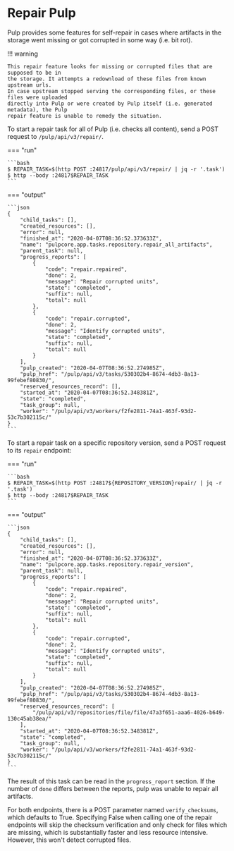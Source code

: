 # Repair Pulp

Pulp provides some features for self-repair in cases where artifacts in the storage went missing or
got corrupted in some way (i.e. bit rot).

!!! warning

    This repair feature looks for missing or corrupted files that are supposed to be in
    the storage. It attempts a redownload of these files from known upstream urls.
    In case upstream stopped serving the corresponding files, or these files were uploaded
    directly into Pulp or were created by Pulp itself (i.e. generated metadata), the Pulp
    repair feature is unable to remedy the situation.

To start a repair task for all of Pulp (i.e. checks all content), send a POST request to
`/pulp/api/v3/repair/`.

=== "run"

    ```bash
    $ REPAIR_TASK=$(http POST :24817/pulp/api/v3/repair/ | jq -r '.task')
    $ http --body :24817$REPAIR_TASK
    ```

=== "output"

    ```json
    {
        "child_tasks": [],
        "created_resources": [],
        "error": null,
        "finished_at": "2020-04-07T08:36:52.373633Z",
        "name": "pulpcore.app.tasks.repository.repair_all_artifacts",
        "parent_task": null,
        "progress_reports": [
            {
                "code": "repair.repaired",
                "done": 2,
                "message": "Repair corrupted units",
                "state": "completed",
                "suffix": null,
                "total": null
            },
            {
                "code": "repair.corrupted",
                "done": 2,
                "message": "Identify corrupted units",
                "state": "completed",
                "suffix": null,
                "total": null
            }
        ],
        "pulp_created": "2020-04-07T08:36:52.274985Z",
        "pulp_href": "/pulp/api/v3/tasks/530302b4-8674-4db3-8a13-99febef80830/",
        "reserved_resources_record": [],
        "started_at": "2020-04-07T08:36:52.348381Z",
        "state": "completed",
        "task_group": null,
        "worker": "/pulp/api/v3/workers/f2fe2811-74a1-463f-93d2-53c7b302115c/"
    }
    ```

To start a repair task on a specific repository version, send a POST request to its `repair`
endpoint:

=== "run"

    ```bash
    $ REPAIR_TASK=$(http POST :24817${REPOSITORY_VERSION}repair/ | jq -r '.task')
    $ http --body :24817$REPAIR_TASK
    ```

=== "output"

    ```json
    {
        "child_tasks": [],
        "created_resources": [],
        "error": null,
        "finished_at": "2020-04-07T08:36:52.373633Z",
        "name": "pulpcore.app.tasks.repository.repair_version",
        "parent_task": null,
        "progress_reports": [
            {
                "code": "repair.repaired",
                "done": 2,
                "message": "Repair corrupted units",
                "state": "completed",
                "suffix": null,
                "total": null
            },
            {
                "code": "repair.corrupted",
                "done": 2,
                "message": "Identify corrupted units",
                "state": "completed",
                "suffix": null,
                "total": null
            }
        ],
        "pulp_created": "2020-04-07T08:36:52.274985Z",
        "pulp_href": "/pulp/api/v3/tasks/530302b4-8674-4db3-8a13-99febef80830/",
        "reserved_resources_record": [
            "/pulp/api/v3/repositories/file/file/47a3f651-aaa6-4026-b649-130c45ab38ea/"
        ],
        "started_at": "2020-04-07T08:36:52.348381Z",
        "state": "completed",
        "task_group": null,
        "worker": "/pulp/api/v3/workers/f2fe2811-74a1-463f-93d2-53c7b302115c/"
    }
    ```

The result of this task can be read in the `progress_report` section.
If the number of `done` differs between the reports, pulp was unable to repair all artifacts.

For both endpoints, there is a POST parameter named `verify_checksums`, which defaults to
True. Specifying False when calling one of the repair endpoints will skip the checksum
verification and only check for files which are missing, which is substantially faster and
less resource intensive. However, this won't detect corrupted files.

